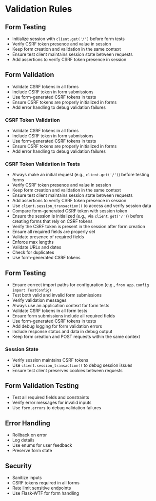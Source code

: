 # Validation Rules
## Form Testing
- Initialize session with `client.get('/')` before form tests
- Verify CSRF token presence and value in session
- Keep form creation and validation in the same context
- Ensure test client maintains session state between requests
- Add assertions to verify CSRF token presence in session

## Form Validation
- Validate CSRF tokens in all forms
- Include CSRF token in form submissions
- Use form-generated CSRF tokens in tests
- Ensure CSRF tokens are properly initialized in forms
- Add error handling to debug validation failures

### CSRF Token Validation
- Validate CSRF tokens in all forms
- Include CSRF token in form submissions
- Use form-generated CSRF tokens in tests
- Ensure CSRF tokens are properly initialized in forms
- Add error handling to debug validation failures

### CSRF Token Validation in Tests
- Always make an initial request (e.g., `client.get('/')`) before testing forms
- Verify CSRF token presence and value in session
- Keep form creation and validation in the same context
- Ensure test client maintains session state between requests
- Add assertions to verify CSRF token presence in session
- Use `client.session_transaction()` to access and verify session data
- Compare form-generated CSRF token with session token
- Ensure the session is initialized (e.g., via `client.get('/')`) before creating forms that rely on CSRF tokens
- Verify the CSRF token is present in the session after form creation
- Ensure all required fields are properly set
- Validate presence of required fields
- Enforce max lengths
- Validate URLs and dates
- Check for duplicates
- Use form-generated CSRF tokens

## Form Testing
- Ensure correct import paths for configuration (e.g., `from app.config import TestConfig`)
- Test both valid and invalid form submissions
- Verify validation messages
- Always use an application context for form tests
- Validate CSRF tokens in all form tests
- Ensure form submissions include all required fields
- Use form-generated CSRF tokens in tests
- Add debug logging for form validation errors
- Include response status and data in debug output
- Keep form creation and POST requests within the same context

### Session State
- Verify session maintains CSRF tokens
- Use `client.session_transaction()` to debug session issues
- Ensure test client preserves cookies between requests

## Form Validation Testing
- Test all required fields and constraints
- Verify error messages for invalid inputs
- Use `form.errors` to debug validation failures

## Error Handling
- Rollback on error
- Log details
- Use enums for user feedback
- Preserve form state

## Security
- Sanitize inputs
- CSRF tokens required in all forms
- Rate limit sensitive endpoints
- Use Flask-WTF for form handling

